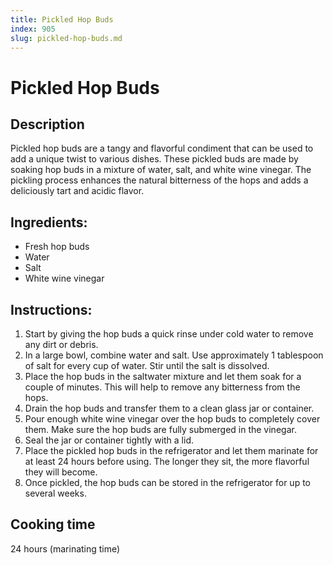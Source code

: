 ```yaml
---
title: Pickled Hop Buds
index: 905
slug: pickled-hop-buds.md
---
```


# Pickled Hop Buds

## Description
Pickled hop buds are a tangy and flavorful condiment that can be used to add a unique twist to various dishes. These pickled buds are made by soaking hop buds in a mixture of water, salt, and white wine vinegar. The pickling process enhances the natural bitterness of the hops and adds a deliciously tart and acidic flavor.

## Ingredients:
- Fresh hop buds
- Water
- Salt
- White wine vinegar

## Instructions:
1. Start by giving the hop buds a quick rinse under cold water to remove any dirt or debris.
2. In a large bowl, combine water and salt. Use approximately 1 tablespoon of salt for every cup of water. Stir until the salt is dissolved.
3. Place the hop buds in the saltwater mixture and let them soak for a couple of minutes. This will help to remove any bitterness from the hops.
4. Drain the hop buds and transfer them to a clean glass jar or container.
5. Pour enough white wine vinegar over the hop buds to completely cover them. Make sure the hop buds are fully submerged in the vinegar.
6. Seal the jar or container tightly with a lid.
7. Place the pickled hop buds in the refrigerator and let them marinate for at least 24 hours before using. The longer they sit, the more flavorful they will become.
8. Once pickled, the hop buds can be stored in the refrigerator for up to several weeks.

## Cooking time
24 hours (marinating time)